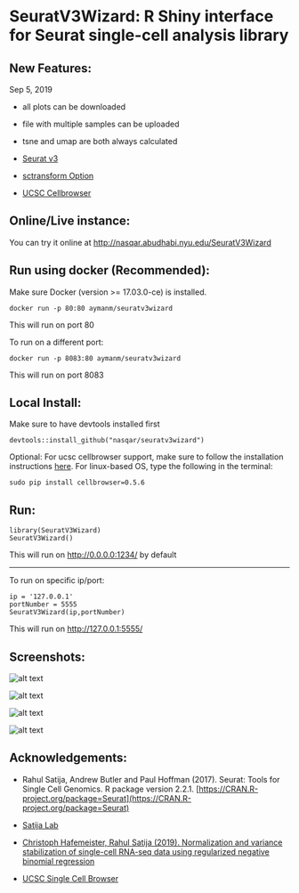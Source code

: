 # SeuratV3Wizard: R Shiny interface for Seurat single-cell analysis library

## New Features:
Sep 5, 2019
- all plots can be downloaded
- file with multiple samples can be uploaded
- tsne and umap are both always calculated

- [Seurat v3](https://github.com/satijalab/seurat)
- [sctransform Option](https://github.com/ChristophH/sctransform)
- [UCSC Cellbrowser](https://github.com/maximilianh/cellBrowser)

## Online/Live instance:
You can try it online at http://nasqar.abudhabi.nyu.edu/SeuratV3Wizard

## Run using docker (Recommended):
Make sure Docker (version >= 17.03.0-ce) is installed.
```
docker run -p 80:80 aymanm/seuratv3wizard
```
This will run on port 80

To run on a different port:
```
docker run -p 8083:80 aymanm/seuratv3wizard
```
This will run on port 8083

## Local Install:
Make sure to have devtools installed first
```
devtools::install_github("nasqar/seuratv3wizard")
```

Optional: For ucsc cellbrowser support, make sure to follow the installation instructions [here](https://cellbrowser.readthedocs.io). For linux-based OS, type the following in the terminal:
```
sudo pip install cellbrowser=0.5.6
```
## Run:

```
library(SeuratV3Wizard)
SeuratV3Wizard()
```
This will run on http://0.0.0.0:1234/ by default
***

To run on specific ip/port:

```
ip = '127.0.0.1'
portNumber = 5555
SeuratV3Wizard(ip,portNumber)
```
This will run on http://127.0.0.1:5555/

## Screenshots:
![alt text](screenshots/screenshot-input.png "Input Data")

![alt text](screenshots/screenshot-vln.png "Vln Plots")

![alt text](screenshots/screenshot-tsne.png "TSNE")

![alt text](screenshots/screenshot-markers.png "Cluster Biomarkers")

## Acknowledgements:

- Rahul Satija, Andrew Butler and Paul Hoffman (2017). Seurat: Tools for Single Cell Genomics. R package version 2.2.1\. [https://CRAN.R-project.org/package=Seurat](https://CRAN.R-project.org/package=Seurat)

- [Satija Lab](http://satijalab.org/seurat/)

- [Christoph Hafemeister, Rahul Satija (2019). Normalization and variance stabilization of single-cell RNA-seq data using regularized negative binomial regression](https://github.com/ChristophH/sctransform)

- [UCSC Single Cell Browser](https://github.com/maximilianh/cellBrowser)
